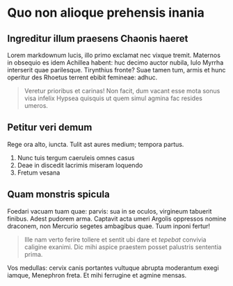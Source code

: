 # Quo non alioque prehensis inania

## Ingreditur illum praesens Chaonis haeret

Lorem markdownum lucis, illo primo exclamat nec vixque tremit. Maternos in
obsequio es idem Achillea habent: huc decimo auctor nubila, Iulo Myrrha
interserit quae parilesque. Tirynthius fronte? Suae tamen tum, armis et hunc
operitur des Rhoetus terrent ebibit femineae: adhuc.

> Veretur prioribus et carinas! Non facit, dum vacant esse mota sonus visa
> infelix Hypsea quisquis ut quem simul agmina fac resides umeros.

## Petitur veri demum

Rege ora alto, iuncta. Tulit ast aures medium; tempora partus.

1. Nunc tuis tergum caeruleis omnes casus
2. Deae in discedit lacrimis miseram loquendo
3. Fretum vesana

## Quam monstris spicula

Foedari vacuam tuam quae: parvis: sua in se oculos, virgineum tabuerit finibus.
Adest pudorem arma. Captavit acta umeri Argolis oppressos nomine draconem, non
Mercurio segetes ambagibus quae. Tuum inponi fertur!

> Ille nam verto ferire tollere et sentit ubi dare et *tepebat* convivia
> caligine exanimi. Dic mihi aspice praestem posset palustris sententia prima.

Vos medullas: cervix canis portantes vultuque abrupta moderantum exegi iamque,
Menephron freta. Et mihi ferrugine et agmine mensas.
